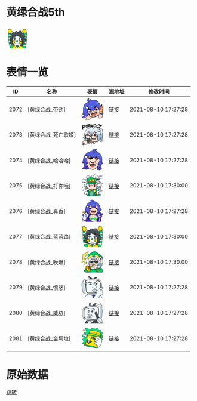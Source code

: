# 黄绿合战5th

<img src="./cover.png" height="60" alt="cover" />

# 表情一览

|ID|名称|表情|源地址|修改时间|
|----|----|----|----|----|
|2072|[黄绿合战_带劲]|<img src="./pic/002072_%5B黄绿合战_带劲%5D.png" height="60" alt="带劲"/>|[链接](http://i0.hdslb.com/bfs/emote/fe17a03ae1aeccba2ce018f20f2cb56b33277687.png)|2021-08-10 17:27:28|
|2073|[黄绿合战_死亡歌姬]|<img src="./pic/002073_%5B黄绿合战_死亡歌姬%5D.png" height="60" alt="死亡歌姬"/>|[链接](http://i0.hdslb.com/bfs/emote/546e7410afb32c03d4c0207da35a3facc26751e6.png)|2021-08-10 17:27:28|
|2074|[黄绿合战_哈哈哈]|<img src="./pic/002074_%5B黄绿合战_哈哈哈%5D.png" height="60" alt="哈哈哈"/>|[链接](http://i0.hdslb.com/bfs/emote/e4cf417524002678a7820b2db64716ffc09e3554.png)|2021-08-10 17:27:28|
|2075|[黄绿合战_打你哦]|<img src="./pic/002075_%5B黄绿合战_打你哦%5D.png" height="60" alt="打你哦"/>|[链接](http://i0.hdslb.com/bfs/emote/6015705190ce82862e501bec99e2a793c03fb050.png)|2021-08-10 17:30:00|
|2076|[黄绿合战_真香]|<img src="./pic/002076_%5B黄绿合战_真香%5D.png" height="60" alt="真香"/>|[链接](http://i0.hdslb.com/bfs/emote/e4b070c29d34c0b33f819fda59123e14041562c2.png)|2021-08-10 17:27:28|
|2077|[黄绿合战_蓝蓝路]|<img src="./pic/002077_%5B黄绿合战_蓝蓝路%5D.png" height="60" alt="蓝蓝路"/>|[链接](http://i0.hdslb.com/bfs/emote/ce7cc43abcc461eb66bbf0528d64f64069a0e95b.png)|2021-08-10 17:30:00|
|2078|[黄绿合战_吹爆]|<img src="./pic/002078_%5B黄绿合战_吹爆%5D.png" height="60" alt="吹爆"/>|[链接](http://i0.hdslb.com/bfs/emote/4c33b0a003b74fa25a19d54477db0fcdbc02a621.png)|2021-08-10 17:30:00|
|2079|[黄绿合战_愤怒]|<img src="./pic/002079_%5B黄绿合战_愤怒%5D.png" height="60" alt="愤怒"/>|[链接](http://i0.hdslb.com/bfs/emote/0fe37135491b20f6af4d3bead344e5e77dfa6923.png)|2021-08-10 17:27:28|
|2080|[黄绿合战_威胁]|<img src="./pic/002080_%5B黄绿合战_威胁%5D.png" height="60" alt="威胁"/>|[链接](http://i0.hdslb.com/bfs/emote/f81a006dd53cc84e9c65d7784aa6ca061c3e4fc2.png)|2021-08-10 17:27:28|
|2081|[黄绿合战_金坷垃]|<img src="./pic/002081_%5B黄绿合战_金坷垃%5D.png" height="60" alt="金坷垃"/>|[链接](http://i0.hdslb.com/bfs/emote/a81f44bcaa96b79b5122fc80fa214d47c68d94c6.png)|2021-08-10 17:27:28|

# 原始数据

[跳转](./raw.json)

